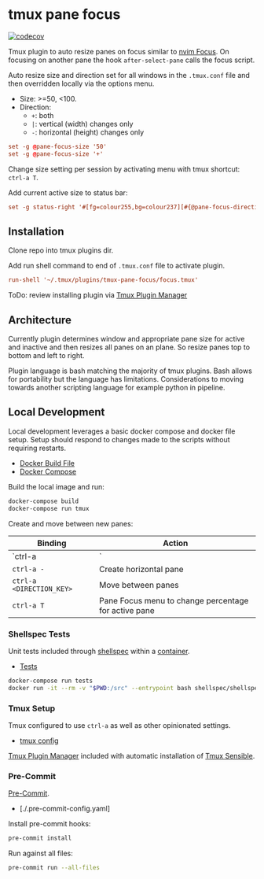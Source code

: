# tmux pane focus

[![codecov](https://codecov.io/gh/graemedavidson/tmux-pane-focus/branch/main/graph/badge.svg?token=2ULOAGT6BT)](https://codecov.io/gh/graemedavidson/tmux-pane-focus)

Tmux plugin to auto resize panes on focus similar to [nvim Focus](https://github.com/beauwilliams/focus.nvim).
On focusing on another pane the hook `after-select-pane` calls the focus script.

Auto resize size and direction set for all windows in the `.tmux.conf` file and then overridden locally via the options
menu.

- Size: >=50, <100.
- Direction:
  - `+`: both
  - `|`: vertical (width) changes only
  - `-`: horizontal (height) changes only

```conf
set -g @pane-focus-size '50'
set -g @pane-focus-size '+'
```

Change size setting per session by activating menu with tmux shortcut: `ctrl-a T`.

Add current active size to status bar:

```conf
set -g status-right '#[fg=colour255,bg=colour237][#{@pane-focus-direction}][#{@pane-focus-size}]#[fg=default,bg=default]'
```

## Installation

Clone repo into tmux plugins dir.

Add run shell command to end of `.tmux.conf` file to activate plugin.

```conf
run-shell '~/.tmux/plugins/tmux-pane-focus/focus.tmux'
```

ToDo: review installing plugin via [Tmux Plugin Manager](https://github.com/tmux-plugins/tpm)

## Architecture

Currently plugin determines window and appropriate pane size for active and inactive and then resizes all panes on an
plane. So resize panes top to bottom and left to right.

Plugin language is bash matching the majority of tmux plugins. Bash allows for portability but the language has
limitations. Considerations to moving towards another scripting language for example python in pipeline.

## Local Development

Local development leverages a basic docker compose and docker file setup. Setup should respond to changes made to the
scripts without requiring restarts.

- [Docker Build File](./Dockerfile)
- [Docker Compose](./docker-compose.yml)

Build the local image and run:

```bash
docker-compose build
docker-compose run tmux
```

Create and move between new panes:

| Binding                   | Action
| ---                       | ---
| `ctrl-a |`                | Create vertical pane
| `ctrl-a -`                | Create horizontal pane
| `ctrl-a <DIRECTION_KEY>`  | Move between panes
| `ctrl-a T`                | Pane Focus menu to change percentage for active pane

### Shellspec Tests

Unit tests included through [shellspec](https://shellspec.info/) within a [container](https://hub.docker.com/r/shellspec/shellspec-debian/tags).

- [Tests](./spec/)

```bash
docker-compose run tests
docker run -it --rm -v "$PWD:/src" --entrypoint bash shellspec/shellspec-debian:0.28.1
```

### Tmux Setup

Tmux configured to use `ctrl-a` as well as other opinionated settings.

- [tmux config](./.tmux.conf)

[Tmux Plugin Manager](https://github.com/tmux-plugins/tpm) included with automatic installation of
[Tmux Sensible](https://github.com/tmux-plugins/tmux-sensible).

### Pre-Commit

[Pre-Commit](https://pre-commit.com/).

- [./.pre-commit-config.yaml]

Install pre-commit hooks:

```bash
pre-commit install
```

Run against all files:

```bash
pre-commit run --all-files
```
